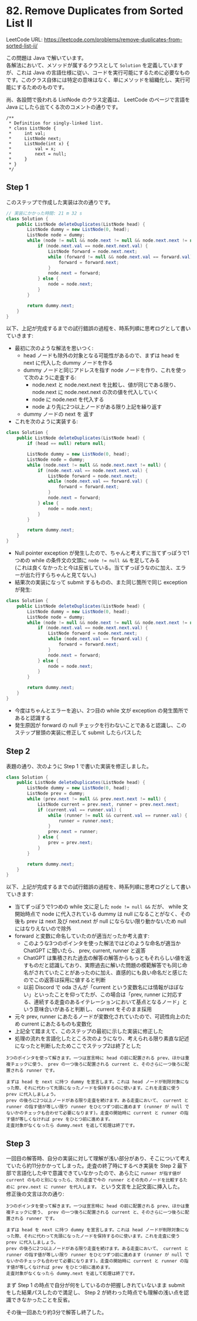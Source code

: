 # 82. Remove Duplicates from Sorted List II

LeetCode URL: https://leetcode.com/problems/remove-duplicates-from-sorted-list-ii/

この問題は Java で解いています。  
各解法において、メソッドが属するクラスとして `Solution` を定義していますが、これは Java の言語仕様に従い、コードを実行可能にするために必要なものです。このクラス自体には特定の意味はなく、単にメソッドを組織化し、実行可能にするためのものです。

尚、各設問で扱われる ListNode のクラス定義は、 LeetCode のページで言語を Java にしたら出てくる次のコメントの通りです。

```
/**
 * Definition for singly-linked list.
 * class ListNode {
 *     int val;
 *     ListNode next;
 *     ListNode(int x) {
 *         val = x;
 *         next = null;
 *     }
 * }
 */
```

## Step 1

このステップで作成した実装は次の通りです。

```java
// 実装にかかった時間: 21 m 32 s
class Solution {
    public ListNode deleteDuplicates(ListNode head) {
        ListNode dummy = new ListNode(0, head);
        ListNode node = dummy;
        while (node != null && node.next != null && node.next.next != null) {
            if (node.next.val == node.next.next.val) {
                ListNode forward = node.next.next;
                while (forward != null && node.next.val == forward.val) {
                    forward = forward.next;
                }
                node.next = forward; 
            } else {
                node = node.next;
            }
        }

        return dummy.next;
    }
}
```

以下、上記が完成するまでの試行錯誤の過程を、時系列順に思考ログとして書いていきます:

- 最初に次のような解法を思いつく:
    - head ノードも除外の対象となる可能性があるので、まずは head を next に代入した dummy ノードを作る
    - dummy ノードと同じアドレスを指す node ノードを作り、これを使って次のように走査する:
        - node.next と node.next.next を比較し、値が同じである限り、 node.next に node.next.next の次の値を代入していく
        - node に node.next を代入する
        - node より先に2つ以上ノードがある限り上記を繰り返す
    - dummy ノードの next を 返す
- これを次のように実装する:

```java
class Solution {
    public ListNode deleteDuplicates(ListNode head) {
        if (head == null) return null;

        ListNode dummy = new ListNode(0, head);
        ListNode node = dummy;
        while (node.next != null && node.next.next != null) {
            if (node.next.val == node.next.next.val) {
                ListNode forward = node.next.next;
                while (node.next.val == forward.val) {
                    forward = forward.next;
                }
                node.next = forward; 
            } else {
                node = node.next;
            }
        }

        return dummy.next;
    }
}
```

- Null pointer exception が発生したので、ちゃんと考えずに当てずっぽうで1つめの while の条件文の文頭に `node != null &&` を足してみる  
  (これは良くなかったと今は反省している。当てずっぽうなのに加え、エラーが出た行すらちゃんと見てない。)  
- 結果次の実装になって submit するものの、また同じ箇所で同じ exception が発生:

```java
class Solution {
    public ListNode deleteDuplicates(ListNode head) {
        ListNode dummy = new ListNode(0, head);
        ListNode node = dummy;
        while (node != null && node.next != null && node.next.next != null) {
            if (node.next.val == node.next.next.val) {
                ListNode forward = node.next.next;
                while (node.next.val == forward.val) {
                    forward = forward.next;
                }
                node.next = forward; 
            } else {
                node = node.next;
            }
        }

        return dummy.next;
    }
}
```

- 今度はちゃんとエラーを追い、2つ目の while 文が exception の発生箇所であると認識する
- 発生原因が forward の null チェックを行わないことであると認識し、このステップ冒頭の実装に修正して submit したらパスした

## Step 2

表題の通り、次のように Step 1 で書いた実装を修正しました。

```java
class Solution {
    public ListNode deleteDuplicates(ListNode head) {
        ListNode dummy = new ListNode(0, head);
        ListNode prev = dummy;
        while (prev.next != null && prev.next.next != null) {
            ListNode current = prev.next, runner = prev.next.next;
            if (current.val == runner.val) {
                while (runner != null && current.val == runner.val) {
                    runner = runner.next;
                }
                prev.next = runner; 
            } else {
                prev = prev.next;
            }
        }

        return dummy.next;
    }
}
```

以下、上記が完成するまでの試行錯誤の過程を、時系列順に思考ログとして書いていきます:

- 当てずっぽうで1つめの while 文に足した `node != null &&` だが、 while 文開始時点で node に代入されている dummy は null になることがなく、その後も prev は next 及び next.next が null にならない限り動かないため null にはなりえないので除外
- forward と変数に命名していたのが適当だったか考え直す:
    - このような3つのポインタを使った解法ではどのような命名が適当か ChatGPT に聞いたら、 prev, current, runner と返答
    - ChatGPT は集積された過去の解答の解答からもっともそれらしい値を返すものだと認識しており、実際過去に解いた問題の模範解答でも同じ命名がされていたことがあったのに加え、直感的にも良い命名だと感じたのでこの返答は採用に値すると判断
    - 以前 Discord で oda さんが「current という変数名には情報がほぼない」といったことを仰ってたが、この場合は「prev, runner に対応する、連続する走査のあるイテレーションにおいて基点となるノード」という意味合いがあると判断し、 current をそのまま採用
- 元々 prev, runner にあたるノードが変数化されていたので、可読性向上のため current にあたるものも変数化
- 上記全て踏まえて、このステップの最初に示した実装に修正した
- 処理の流れを言語化したところ次のようになり、考えられる限り素直な記述になったと判断したためここでステップ2は終了とした

```
3つのポインタを使って解きます。一つは宣言時に head の前に配置される prev、ほかは重複チェックに使う、 prev の一つ後ろに配置される current と、そのさらに一つ後ろに配置される runner です。  

まずは head を next に持つ dummy を宣言します。これは head ノードが削除対象になった際、それに代わって先頭になったノードを保持するのに使います。これを走査に使う prev に代入しましょう。  
prev の後ろに2つ以上ノードがある限り走査を続けます。ある走査において、 current と runner の指す値が等しい限り runner をひとつずつ前に進めます (runner が null でないかのチェックも合わせて必要になります)。走査の開始時に current と runner の指す値が等しくなければ prev をひとつ前に進めます。  
走査対象がなくなったら dummy.next を返して処理は終了です。
```

## Step 3

一回目の解答時、自分の実装に対して理解が浅い部分があり、そこについて考えていたら約11分かかってしまった。走査の終了時にするべき実装を Step 2 最下部で言語化した中で意識できていなかったので、あらたに `runner が指す値が current のものと別になったら、次の走査で今の runner とその先のノードを比較するために prev.next に runner を代入します。` という文言を上記文面に挿入した。  
修正後の文言は次の通り:

```
3つのポインタを使って解きます。一つは宣言時に head の前に配置される prev、ほかは重複チェックに使う、 prev の一つ後ろに配置される current と、そのさらに一つ後ろに配置される runner です。  

まずは head を next に持つ dummy を宣言します。これは head ノードが削除対象になった際、それに代わって先頭になったノードを保持するのに使います。これを走査に使う prev に代入しましょう。  
prev の後ろに2つ以上ノードがある限り走査を続けます。ある走査において、 current と runner の指す値が等しい限り runner をひとつずつ前に進めます (runner が null でないかのチェックも合わせて必要になります)。走査の開始時に current と runner の指す値が等しくなければ prev をひとつ前に進めます。  
走査対象がなくなったら dummy.next を返して処理は終了です。
```

まず Step 1 の時点で自分が何をしているのか把握しきれていないまま submit をした結果パスしたので満足し、 Step 2 が終わった時点でも理解の浅い点を認識できなかったことを反省。

その後一回あたり約3分で解答し終了した。

